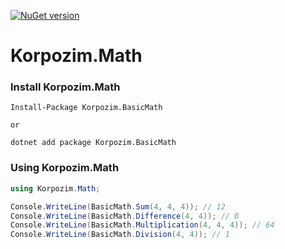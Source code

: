 [![NuGet version](https://badge.fury.io/nu/Korpozim.BasicMath.svg)](https://www.nuget.org/packages/Korpozim.BasicMath/)

# Korpozim.Math

### Install Korpozim.Math
```
Install-Package Korpozim.BasicMath

or

dotnet add package Korpozim.BasicMath
```

### Using Korpozim.Math

```c#
using Korpozim.Math;

Console.WriteLine(BasicMath.Sum(4, 4, 4)); // 12
Console.WriteLine(BasicMath.Difference(4, 4)); // 0
Console.WriteLine(BasicMath.Multiplication(4, 4, 4)); // 64
Console.WriteLine(BasicMath.Division(4, 4)); // 1
```